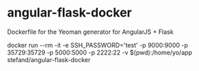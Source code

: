 # angular-flask-docker
Dockerfile for the Yeoman generator for AngularJS + Flask

docker run --rm -it -e SSH_PASSWORD='test' -p 9000:9000 -p 35729:35729 -p 5000:5000 -p 2222:22 -v $(pwd):/home/yo/app stefand/angular-flask-docker
